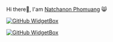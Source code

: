 Hi there👋,   I'am <a href="">Natchanon Phomuang</a> 😸

[![GitHub WidgetBox](https://github-widgetbox.vercel.app/api/profile?username=Natchanon84&data=followers,repositories,stars,commits&theme=nautilus)](https://github.com/Jurredr/github-widgetboxnautilus)

[![GitHub WidgetBox](https://github-widgetbox.vercel.app/api/skills?languages=html,css,javascript,react,bootstrap&includeNames=true&theme=nautilus)](https://github.com/Jurredr/github-widgetbox)







<!--**Natchanon84/Natchanon84** is a ✨ _special_ ✨ repository because its `README.md` (this file) appears on your GitHub profile.

Here are some ideas to get you started:

- 🔭 I’m currently working on ...
- 🌱 I’m currently learning ...
- 👯 I’m looking to collaborate on ...
- 🤔 I’m looking for help with ...
- 💬 Ask me about ...
- 📫 How to reach me: ...
- 😄 Pronouns: ...
- ⚡ Fun fact: ... --!>
